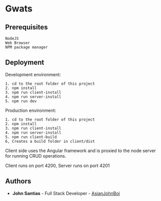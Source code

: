 # Gwats


## Prerequisites

```
NodeJS
Web Browser
NPM package manager
```


## Deployment 

Development environment:

```
1. cd to the root folder of this project
2. npm install
3. npm run client-install
4. npm run server-install
5. npm run dev
```

Production environment:

```
1. cd to the root folder of this project 
2. npm install
3. npm run client-install
4. npm run server-install
5. npm run client-build
6, Creates a build folder in client/dist
```

Client side uses the Angular framework and is proxied to the node server for running CRUD operations. 

Client runs on port 4200, Server runs on port 4201

## Authors

- **John Santias** - Full Stack Developer - [AsianJohnBoi](https://github.com/AsianJohnBoi)